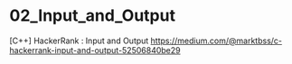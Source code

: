 # 02_Input_and_Output
[C++] HackerRank : Input and Output
https://medium.com/@marktbss/c-hackerrank-input-and-output-52506840be29
